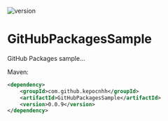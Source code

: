 ![version](https://img.shields.io/static/v1?label=version&message=0.0.9&labelColor=212121&color=2962ff&style=flat)

# GitHubPackagesSample
GitHub Packages sample...

Maven:
```xml
<dependency>
    <groupId>com.github.kepocnhh</groupId>
    <artifactId>GitHubPackagesSample</artifactId>
    <version>0.0.9</version>
</dependency>
```
